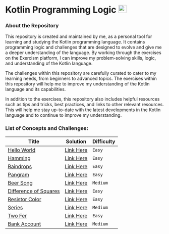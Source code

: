 # Kotlin Programming Logic  <img src="https://www.vectorlogo.zone/logos/kotlinlang/kotlinlang-icon.svg" alt="kotlin" width="25" height="25"/>

### About the Repository

This repository is created and maintained by me, as a personal tool for learning and studying the Kotlin programming language. It contains programming logic and challenges that are designed to evolve and give me a deeper understanding of the language. By working through the exercises on the Exercism platform, I can improve my problem-solving skills, logic, and understanding of the Kotlin language.

The challenges within this repository are carefully curated to cater to my learning needs, from beginners to advanced topics. The exercises within this repository will help me to improve my understanding of the Kotlin language and its capabilities.

In addition to the exercises, this repository also includes helpful resources such as tips and tricks, best practices, and links to other relevant resources. This will help me stay up-to-date with the latest developments in the Kotlin language and to continue to improve my understanding.

### List of Concepts and Challenges:

| Title                                                                                         | Solution                                                                                                                 | Difficulty | 
|-----------------------------------------------------------------------------------------------|--------------------------------------------------------------------------------------------------------------------------|------------|
| [Hello World](https://github.com/CleuJunior/Kotlin/tree/main/hello-world)                     | [Link Here](https://github.com/CleuJunior/Kotlin/blob/main/hello-world/src/main/kotlin/HelloWorld.kt)                    | `Easy`     | 
| [Hamming](https://github.com/CleuJunior/Kotlin/tree/main/hamming)                             | [Link Here](https://github.com/CleuJunior/Kotlin/blob/main/hamming/src/main/kotlin/Hamming.kt)                           | `Easy`     | 
| [Raindrops](https://github.com/CleuJunior/Kotlin/tree/main/raindrops)                         | [Link Here](https://github.com/CleuJunior/Kotlin/blob/main/raindrops/src/main/kotlin/Raindrops.kt)                       | `Easy`     | 
| [Pangram](https://github.com/CleuJunior/Kotlin/tree/main/pangram)                             | [Link Here](https://github.com/CleuJunior/Kotlin/blob/main/pangram/src/main/kotlin/Pangram.kt)                           | `Easy`     | 
| [Beer Song](https://github.com/CleuJunior/Kotlin/tree/main/beer-song)                         | [Link Here](https://github.com/CleuJunior/Kotlin/blob/main/beer-song/src/main/kotlin/BeerSong.kt)                        | `Medium`   | 
| [Difference of Squares](https://github.com/CleuJunior/Kotlin/tree/main/difference-of-squares) | [Link Here](https://github.com/CleuJunior/Kotlin/blob/main/difference-of-squares/src/main/kotlin/DifferenceOfSquares.kt) | `Easy`     | 
| [Resistor Color](https://github.com/CleuJunior/Kotlin/tree/main/resistor-color)               | [Link Here](https://github.com/CleuJunior/Kotlin/blob/main/resistor-color/src/main/kotlin/ResistorColor.kt)              | `Easy`     |
| [Series](https://github.com/CleuJunior/Kotlin/tree/main/series)                               | [Link Here](https://github.com/CleuJunior/Kotlin/blob/main/series/src/main/kotlin/Series.kt)                             | `Medium`   |
| [Two Fer](https://github.com/CleuJunior/Kotlin/tree/main/two-fer)                             | [Link Here](https://github.com/CleuJunior/Kotlin/blob/main/two-fer/src/main/kotlin/TwoFer.kt)                            | `Easy`     |
| [Bank Account](https://github.com/CleuJunior/Kotlin/tree/main/bank-account)                   | [Link Here](https://github.com/CleuJunior/Kotlin/blob/main/bank-account/src/main/kotlin/BankAccount.kt)                  | `Medium`   |